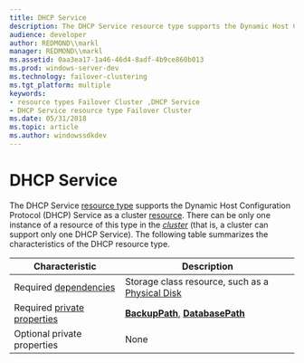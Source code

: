```yaml
---
title: DHCP Service
description: The DHCP Service resource type supports the Dynamic Host Configuration Protocol (DHCP) Service as a cluster resource.
audience: developer
author: REDMOND\\markl
manager: REDMOND\\markl
ms.assetid: 0aa3ea17-1a46-46d4-8adf-4b9ce860b013
ms.prod: windows-server-dev
ms.technology: failover-clustering
ms.tgt_platform: multiple
keywords:
- resource types Failover Cluster ,DHCP Service
- DHCP Service resource type Failover Cluster
ms.date: 05/31/2018
ms.topic: article
ms.author: windowssdkdev
---
```


# DHCP Service

The DHCP Service [resource type](resource-types.md) supports the Dynamic Host Configuration Protocol (DHCP) Service as a cluster [resource](resources.md). There can be only one instance of a resource of this type in the [*cluster*](c-gly.md#-wolf-cluster-gly) (that is, a cluster can support only one DHCP Service). The following table summarizes the characteristics of the DHCP resource type.



| Characteristic                                        | Description                                                                                            |
|-------------------------------------------------------|--------------------------------------------------------------------------------------------------------|
| Required [dependencies](resource-dependencies.md)    | Storage class resource, such as a [Physical Disk](physical-disk.md)                                   |
| Required [private properties](private-properties.md) | [**BackupPath**](the-dhcp-service-backuppath.md), [**DatabasePath**](the-dhcp-service-backuppath.md) |
| Optional private properties                           | None                                                                                                   |



 

 

 




